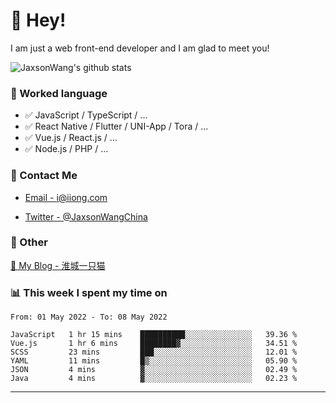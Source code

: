 # 👋 Hey!

I am just a web front-end developer and I am glad to meet you!

![JaxsonWang's github stats](https://github-readme-stats.vercel.app/api?username=JaxsonWang&&show_icons=true&&title_color=1abc9c&&icon_color=1abc9c)


### 📝 Worked language

- ✅ JavaScript / TypeScript / ...
- ✅ React Native / Flutter / UNI-App / Tora / ...
- ✅ Vue.js / React.js / ...
- ✅ Node.js / PHP / ...

### 📮 Contact Me

- [Email - i@iiong.com](mailto:i@iiong.com)

- [Twitter - @JaxsonWangChina](https://twitter.com/JaxsonWangChina)

### 🤪 Other

[📌 My Blog - 淮城一只猫](https://iiong.com)

### 📊 This week I spent my time on

<!--START_SECTION:waka-->

```text
From: 01 May 2022 - To: 08 May 2022

JavaScript   1 hr 15 mins    ██████████░░░░░░░░░░░░░░░   39.36 %
Vue.js       1 hr 6 mins     ████████▓░░░░░░░░░░░░░░░░   34.51 %
SCSS         23 mins         ███░░░░░░░░░░░░░░░░░░░░░░   12.01 %
YAML         11 mins         █▒░░░░░░░░░░░░░░░░░░░░░░░   05.90 %
JSON         4 mins          ▓░░░░░░░░░░░░░░░░░░░░░░░░   02.49 %
Java         4 mins          ▓░░░░░░░░░░░░░░░░░░░░░░░░   02.23 %
```

<!--END_SECTION:waka-->

---
